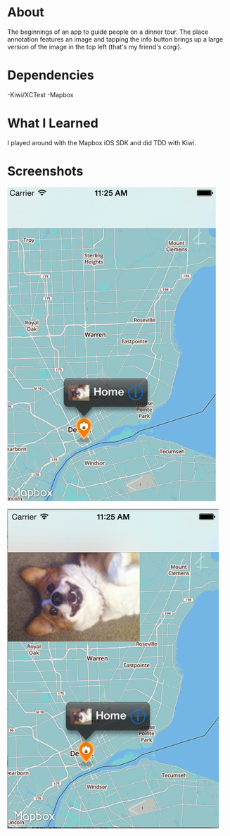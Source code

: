 About
============
The beginnings of an app to guide people on a dinner tour. The place annotation features an image and tapping the info button brings up a large version of the image in the top left (that's my friend's corgi). 

Dependencies
============
-Kiwi/XCTest
-Mapbox

What I Learned
============
I played around with the Mapbox iOS SDK and did TDD with Kiwi. 

Screenshots
============
![](Screenshots/Home1.png)

![](Screenshots/Home2.png)
